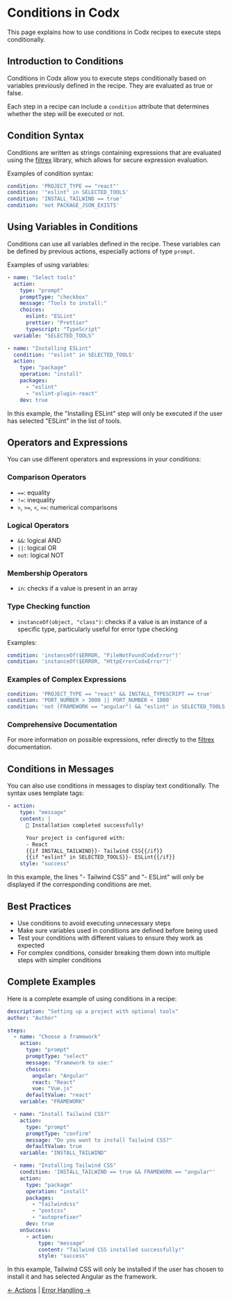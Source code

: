 # Conditions in Codx

This page explains how to use conditions in Codx recipes to execute steps conditionally.

## Introduction to Conditions

Conditions in Codx allow you to execute steps conditionally based on variables previously defined in the recipe. They
are evaluated as true or false.

Each step in a recipe can include a `condition` attribute that determines whether the step will be executed or not.

## Condition Syntax

Conditions are written as strings containing expressions that are evaluated using
the [filtrex](https://github.com/cshaa/filtrex) library, which allows for secure expression evaluation.

Examples of condition syntax:

```yaml
condition: 'PROJECT_TYPE == "react"'
condition: '"eslint" in SELECTED_TOOLS'
condition: 'INSTALL_TAILWIND == true'
condition: 'not PACKAGE_JSON_EXISTS'
```

## Using Variables in Conditions

Conditions can use all variables defined in the recipe. These variables can be defined by previous actions, especially
actions of type `prompt`.

Examples of using variables:

```yaml
- name: "Select tools"
  action:
    type: "prompt"
    promptType: "checkbox"
    message: "Tools to install:"
    choices:
      eslint: "ESLint"
      prettier: "Prettier"
      typescript: "TypeScript"
  variable: "SELECTED_TOOLS"

- name: "Installing ESLint"
  condition: '"eslint" in SELECTED_TOOLS'
  action:
    type: "package"
    operation: "install"
    packages:
      - "eslint"
      - "eslint-plugin-react"
    dev: true
```

In this example, the "Installing ESLint" step will only be executed if the user has selected "ESLint" in the list of
tools.

## Operators and Expressions

You can use different operators and expressions in your conditions:

### Comparison Operators

- `==`: equality
- `!=`: inequality
- `>`, `>=`, `<`, `<=`: numerical comparisons

### Logical Operators

- `&&`: logical AND
- `||`: logical OR
- `not`: logical NOT

### Membership Operators

- `in`: checks if a value is present in an array

### Type Checking function

- `instanceOf(object, "class")`: checks if a value is an instance of a specific type, particularly useful for error type
  checking

Examples:

```yaml
condition: 'instanceOf($ERROR, "FileNotFoundCodxError")'
condition: 'instanceOf($ERROR, "HttpErrorCodxError")'
```

### Examples of Complex Expressions

```yaml
condition: 'PROJECT_TYPE == "react" && INSTALL_TYPESCRIPT == true'
condition: 'PORT_NUMBER > 3000 || PORT_NUMBER < 1000'
condition: 'not (FRAMEWORK == "angular") && "eslint" in SELECTED_TOOLS'
```

### Comprehensive Documentation

For more information on possible expressions, refer directly to the [filtrex](https://github.com/cshaa/filtrex)
documentation.

## Conditions in Messages

You can also use conditions in messages to display text conditionally. The syntax uses template tags:

```yaml
- action:
    type: "message"
    content: |
      🎉 Installation completed successfully!

      Your project is configured with:
      - React
      {{if INSTALL_TAILWIND}}- Tailwind CSS{{/if}}
      {{if "eslint" in SELECTED_TOOLS}}- ESLint{{/if}}
    style: "success"
```

In this example, the lines "- Tailwind CSS" and "- ESLint" will only be displayed if the corresponding conditions are
met.

## Best Practices

- Use conditions to avoid executing unnecessary steps
- Make sure variables used in conditions are defined before being used
- Test your conditions with different values to ensure they work as expected
- For complex conditions, consider breaking them down into multiple steps with simpler conditions

## Complete Examples

Here is a complete example of using conditions in a recipe:

```yaml
description: "Setting up a project with optional tools"
author: "Author"

steps:
  - name: "Choose a framework"
    action:
      type: "prompt"
      promptType: "select"
      message: "Framework to use:"
      choices:
        angular: "Angular"
        react: "React"
        vue: "Vue.js"
      defaultValue: "react"
    variable: "FRAMEWORK"

  - name: "Install Tailwind CSS?"
    action:
      type: "prompt"
      promptType: "confirm"
      message: "Do you want to install Tailwind CSS?"
      defaultValue: true
    variable: "INSTALL_TAILWIND"

  - name: "Installing Tailwind CSS"
    condition: 'INSTALL_TAILWIND == true && FRAMEWORK == "angular"'
    action:
      type: "package"
      operation: "install"
      packages:
        - "tailwindcss"
        - "postcss"
        - "autoprefixer"
      dev: true
    onSuccess:
      - action:
          type: "message"
          content: "Tailwind CSS installed successfully!"
          style: "success"
```

In this example, Tailwind CSS will only be installed if the user has chosen to install it and has selected Angular as
the framework.

[← Actions](actions.md) | [Error Handling →](errors.md)
